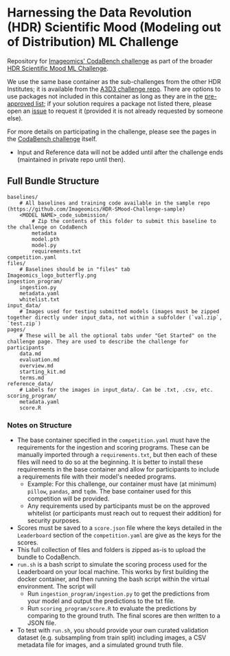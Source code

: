 # Harnessing the Data Revolution (HDR) Scientific Mood (Modeling out of Distribution) ML Challenge
Repository for [Imageomics' CodaBench challenge](https://www.codabench.org/competitions/9854) as part of the broader [HDR Scientific Mood ML Challenge](https://www.nsfhdr.org/mlchallenge-y2).

We use the same base container as the sub-challenges from the other HDR Institutes; it is available from the [A3D3 challenge repo](https://github.com/a3d3-institute/HDRChallenge_y2/blob/main/Dockerfile). There are options to use packages not included in this container as long as they are in the [pre-approved list](ingestion_program/whitelist.txt); if your solution requires a package not listed there, please open an [issue](https://github.com/Imageomics/HDR-SMood-challenge/issues) to request it (provided it is not already requested by someone else).

For more details on participating in the challenge, please see the pages in the [CodaBench challenge](https://www.codabench.org/competitions/9854) itself.
- Input and Reference data will not be added until after the challenge ends (maintained in private repo until then).

## Full Bundle Structure

```
baselines/
    # All baselines and training code available in the sample repo (https://github.com/Imageomics/HDR-SMood-Challenge-sample)
    <MODEL NAME>_code_submission/
        # Zip the contents of this folder to submit this baseline to the challenge on CodaBench
        metadata
        model.pth
        model.py
        requirements.txt
competition.yaml
files/
    # Baselines should be in "files" tab
Imageomics_logo_butterfly.png
ingestion_program/
    ingestion.py
    metadata.yaml
    whitelist.txt
input_data/
    # Images used for testing submitted models (images must be zipped together directly under input_data, not within a subfolder (`val.zip`, `test.zip`)
pages/
    # These will be all the optional tabs under "Get Started" on the challenge page. They are used to describe the challenge for participants
    data.md
    evaluation.md
    overview.md
    starting_kit.md
    terms.md
reference_data/
    # Labels for the images in input_data/. Can be .txt, .csv, etc.
scoring_program/
    metadata.yaml
    score.R
```

### Notes on Structure

- The base container specified in the `competition.yaml` must have the requirements for the ingestion and scoring programs. These can be manually imported through a `requirements.txt`, but then each of these files will need to do so at the beginning. It is better to install these requirements in the base container and allow for participants to include a requirements file with their model's needed programs.
  - Example: For this challenge, our container must have (at minimum) `pillow`, `pandas`, and `tqdm`. The base container used for this competition will be provided.
  - Any requirements used by participants must be on the approved whitelist (or participants must reach out to request their addition) for security purposes.
- Scores must be saved to a `score.json` file where the keys detailed in the `Leaderboard` section of the `competition.yaml` are give as the keys for the scores.
- This full collection of files and folders is zipped as-is to upload the bundle to CodaBench.
- `run.sh` is a bash script to simulate the scoring process used for the Leaderboard on your local machine. This works by first building the docker container, and then running the bash script within the virtual environment. The script will
  -  Run `ingestion_program/ingestion.py` to get the predictions from your model and output the predictions to the txt file.
  -  Run `scoring_program/score.R` to evaluate the predictions by comparing to the ground truth. The final scores are then written to a JSON file.
- To test with `run.sh`, you should provide your own curated validation dataset (e.g. subsampling from train split) including images, a CSV metadata file for images, and a simulated ground truth file. 

